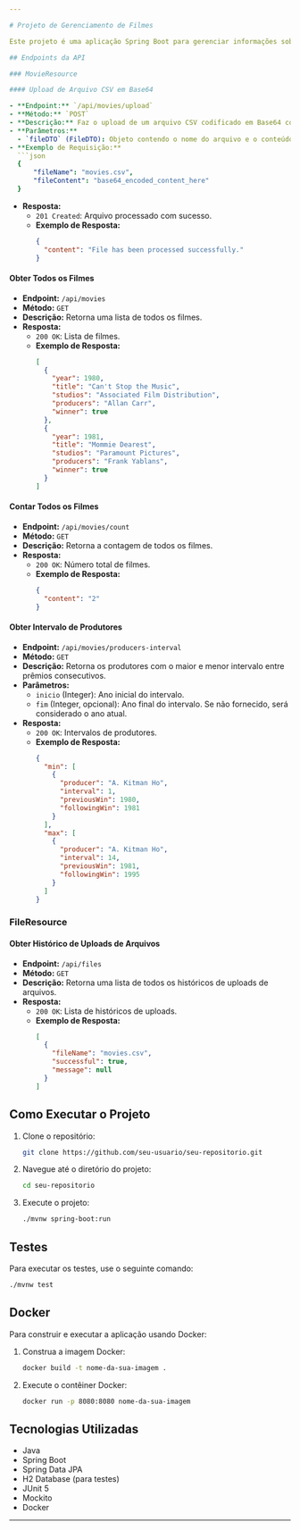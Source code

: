 ```yaml
---

# Projeto de Gerenciamento de Filmes

Este projeto é uma aplicação Spring Boot para gerenciar informações sobre filmes, incluindo o upload de arquivos CSV, consulta de filmes e análise de intervalos de prêmios de produtores.

## Endpoints da API

### MovieResource

#### Upload de Arquivo CSV em Base64

- **Endpoint:** `/api/movies/upload`
- **Método:** `POST`
- **Descrição:** Faz o upload de um arquivo CSV codificado em Base64 contendo informações sobre filmes.
- **Parâmetros:**
  - `fileDTO` (FileDTO): Objeto contendo o nome do arquivo e o conteúdo codificado em Base64.
- **Exemplo de Requisição:**
  ```json
  {
      "fileName": "movies.csv",
      "fileContent": "base64_encoded_content_here"
  }
  ```
- **Resposta:**
  - `201 Created`: Arquivo processado com sucesso.
  - **Exemplo de Resposta:**
    ```json
    {
      "content": "File has been processed successfully."
    }
    ```

#### Obter Todos os Filmes

- **Endpoint:** `/api/movies`
- **Método:** `GET`
- **Descrição:** Retorna uma lista de todos os filmes.
- **Resposta:**
  - `200 OK`: Lista de filmes.
  - **Exemplo de Resposta:**
    ```json
    [
      {
        "year": 1980,
        "title": "Can't Stop the Music",
        "studios": "Associated Film Distribution",
        "producers": "Allan Carr",
        "winner": true
      },
      {
        "year": 1981,
        "title": "Mommie Dearest",
        "studios": "Paramount Pictures",
        "producers": "Frank Yablans",
        "winner": true
      }
    ]
    ```

#### Contar Todos os Filmes

- **Endpoint:** `/api/movies/count`
- **Método:** `GET`
- **Descrição:** Retorna a contagem de todos os filmes.
- **Resposta:**
  - `200 OK`: Número total de filmes.
  - **Exemplo de Resposta:**
    ```json
    {
      "content": "2"
    }
    ```

#### Obter Intervalo de Produtores

- **Endpoint:** `/api/movies/producers-interval`
- **Método:** `GET`
- **Descrição:** Retorna os produtores com o maior e menor intervalo entre prêmios consecutivos.
- **Parâmetros:**
  - `inicio` (Integer): Ano inicial do intervalo.
  - `fim` (Integer, opcional): Ano final do intervalo. Se não fornecido, será considerado o ano atual.
- **Resposta:**
  - `200 OK`: Intervalos de produtores.
  - **Exemplo de Resposta:**
    ```json
    {
      "min": [
        {
          "producer": "A. Kitman Ho",
          "interval": 1,
          "previousWin": 1980,
          "followingWin": 1981
        }
      ],
      "max": [
        {
          "producer": "A. Kitman Ho",
          "interval": 14,
          "previousWin": 1981,
          "followingWin": 1995
        }
      ]
    }
    ```

### FileResource

#### Obter Histórico de Uploads de Arquivos

- **Endpoint:** `/api/files`
- **Método:** `GET`
- **Descrição:** Retorna uma lista de todos os históricos de uploads de arquivos.
- **Resposta:**
  - `200 OK`: Lista de históricos de uploads.
  - **Exemplo de Resposta:**
    ```json
    [
      {
        "fileName": "movies.csv",
        "successful": true,
        "message": null
      }
    ]
    ```

## Como Executar o Projeto

1. Clone o repositório:
   ```bash
   git clone https://github.com/seu-usuario/seu-repositorio.git
   ```
2. Navegue até o diretório do projeto:
   ```bash
   cd seu-repositorio
   ```
3. Execute o projeto:
   ```bash
   ./mvnw spring-boot:run
   ```

## Testes

Para executar os testes, use o seguinte comando:
```bash
./mvnw test
```

## Docker

Para construir e executar a aplicação usando Docker:

1. Construa a imagem Docker:
   ```bash
   docker build -t nome-da-sua-imagem .
   ```
2. Execute o contêiner Docker:
   ```bash
   docker run -p 8080:8080 nome-da-sua-imagem
   ```

## Tecnologias Utilizadas

- Java
- Spring Boot
- Spring Data JPA
- H2 Database (para testes)
- JUnit 5
- Mockito
- Docker

---
```

